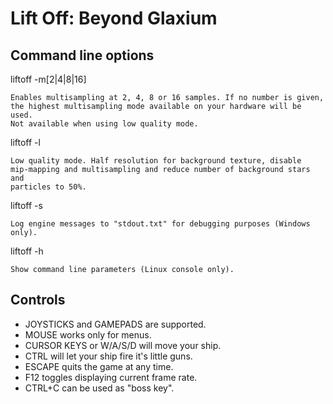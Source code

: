 # Lift Off: Beyond Glaxium

## Command line options

  liftoff -m[2|4|8|16]
  
    Enables multisampling at 2, 4, 8 or 16 samples. If no number is given,
    the highest multisampling mode available on your hardware will be used.
    Not available when using low quality mode.
    
  liftoff -l
  
    Low quality mode. Half resolution for background texture, disable
    mip-mapping and multisampling and reduce number of background stars and
    particles to 50%.
      
  liftoff -s
  
    Log engine messages to "stdout.txt" for debugging purposes (Windows only).
    
  liftoff -h
  
    Show command line parameters (Linux console only).
      
## Controls

- JOYSTICKS and GAMEPADS are supported.
- MOUSE works only for menus.
- CURSOR KEYS or W/A/S/D will move your ship.
- CTRL will let your ship fire it's little guns.
- ESCAPE quits the game at any time.
- F12 toggles displaying current frame rate.
- CTRL+C can be used as "boss key".
